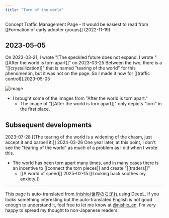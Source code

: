 ```yaml
---
title: "Torn of the world"
---
```


Concept Traffic Management Page
    - It would be easiest to read from [[Formation of early adopter groups]] (2022-11-19)


## 2023-05-05
On 2023-03-21, I wrote "[The speckled future does not expand.
I wrote "[[After the world is torn apart]]" on 2023-03-25
Between the two, there is a "[[crystallization]]" that is named "tearing of the world" for this phenomenon, but it was not on the page.
So I made it now for [[traffic control]].2023-05-05

![image](https://gyazo.com/3655edb8f29e3813dbaf6161fb0cdf43/thumb/1000)
- I brought some of the images from "After the world is torn apart."
    - The image of "[[After the world is torn apart]]" only depicts "torn" in the first place.

## Subsequent developments
2023-07-28  [[The tearing of the world is a widening of the chasm, just accept it and barbell it.]]
2024-03-26 One year later, at this point, I don't see the "tearing of the world" as much of a problem as I did when I wrote this.
- The world has been torn apart many times, and in many cases there is an incentive to [[connect the torn pieces]] and create "[[traders]]"
    - [[A world of speed]]
2025-02-15  [[Looking back soothes my anxiety.]]

---
This page is auto-translated from [/nishio/世界のちぎれ](https://scrapbox.io/nishio/世界のちぎれ) using DeepL. If you looks something interesting but the auto-translated English is not good enough to understand it, feel free to let me know at [@nishio_en](https://twitter.com/nishio_en). I'm very happy to spread my thought to non-Japanese readers.